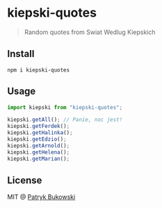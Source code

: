 # kiepski-quotes

> Random quotes from Swiat Wedlug Kiepskich

## Install

```shell
npm i kiepski-quotes
```

## Usage

```js
import kiepski from "kiepski-quotes";

kiepski.getAll(); // Panie, noc jest!
kiepski.getFerdek();
kiepski.getHalinka();
kiepski.getEdzio();
kiepski.getArnold();
kiepski.getHelena();
kiepski.getMarian();
```

## License

MIT @ [Patryk Bukowski](https://github.com/PatrykBukowski)